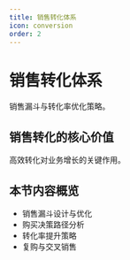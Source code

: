 ```yaml
---
title: 销售转化体系
icon: conversion
order: 2
---
```


# 销售转化体系

销售漏斗与转化率优化策略。

## 销售转化的核心价值

高效转化对业务增长的关键作用。

## 本节内容概览

- 销售漏斗设计与优化
- 购买决策路径分析
- 转化率提升策略
- 复购与交叉销售

